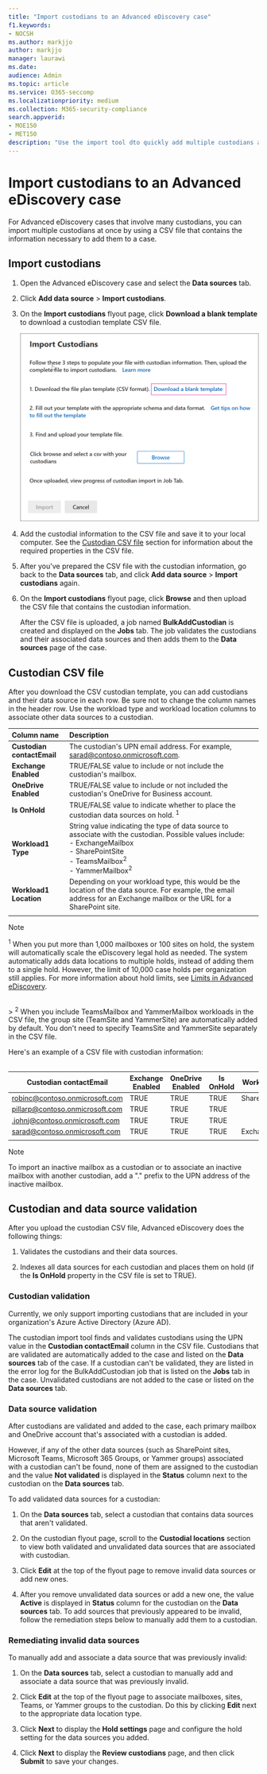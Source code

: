 ```yaml
---
title: "Import custodians to an Advanced eDiscovery case"
f1.keywords:
- NOCSH
ms.author: markjjo
author: markjjo
manager: laurawi
ms.date: 
audience: Admin
ms.topic: article
ms.service: O365-seccomp
ms.localizationpriority: medium
ms.collection: M365-security-compliance 
search.appverid: 
- MOE150
- MET150 
description: "Use the import tool dto quickly add multiple custodians and their associated data sources to a case in Advanced eDiscovery."
---
```


# Import custodians to an Advanced eDiscovery case

For Advanced eDiscovery cases that involve many custodians, you can import multiple custodians at once by using a CSV file that contains the information necessary to add them to a case.

## Import custodians

1. Open the Advanced eDiscovery case and select the **Data sources** tab.

2. Click **Add data source** > **Import custodians**.

3. On the **Import custodians** flyout page, click **Download a blank template** to download a custodian template CSV file.

   ![Download a CSV template from Import custodians flyout page.](../media/ImportCustodians1.png)

4. Add the custodial information to the CSV file and save it to your local computer. See the [Custodian CSV file](#custodian-csv-file) section for information about the required properties in the CSV file.

5. After you've prepared the CSV file with the custodian information, go back to the **Data sources** tab, and click **Add data source** > **Import custodians** again.

6. On the **Import custodians** flyout page, click **Browse** and then upload the CSV file that contains the custodian information.

   After the CSV file is uploaded, a job named **BulkAddCustodian** is created and displayed on the **Jobs** tab. The job validates the custodians and their associated data sources and then adds them to the **Data sources** page of the case.

## Custodian CSV file

After you download the CSV custodian template, you can add custodians and their data source in each row. Be sure not to change the column names in the header row. Use the workload type and workload location columns to associate other data sources to a custodian.

| Column name|Description|
|:------- |:------------------------------------------------------------|
|**Custodian contactEmail**     |The custodian's UPN email address. For example, sarad@contoso.onmicrosoft.com.           |
|**Exchange Enabled** | TRUE/FALSE value to include or not include the custodian's mailbox.      |
|**OneDrive Enabled** | TRUE/FALSE value to include or not included the custodian's OneDrive for Business account. |
|**Is OnHold**        | TRUE/FALSE value to indicate whether to place the custodian data sources on hold. <sup>1</sup>     |
|**Workload1 Type**         |String value indicating the type of data source to associate with the custodian. Possible values include: <br/>- ExchangeMailbox<br/> - SharePointSite<br/>- TeamsMailbox<sup>2</sup><br/>- YammerMailbox<sup>2</sup>| 
|**Workload1 Location**     | Depending on your workload type, this would be the location of the data source. For example, the email address for an Exchange mailbox or the URL for a SharePoint site. |
|||

> [!NOTE]
> <sup>1</sup> When you put more than 1,000 mailboxes or 100 sites on hold, the system will automatically scale the eDiscovery legal hold as needed. The system automatically adds data locations to multiple holds, instead of adding them to a single hold. However, the limit of 10,000 case holds per organization still applies. For more information about hold limits, see [Limits in Advanced eDiscovery](limits-ediscovery20.md#hold-limits).
<br>
> <sup>2</sup> When you include TeamsMailbox and YammerMailbox workloads in the CSV file, the group site (TeamSite and YammerSite) are automatically added by default. You don't need to specify TeamsSite and YammerSite separately in the CSV file.

Here's an example of a CSV file with custodian information:<br/><br/>

|Custodian contactEmail      | Exchange Enabled | OneDrive Enabled | Is OnHold | Workload1 Type | Workload1 Location             |
| ----------------- | ---------------- | ---------------- | --------- | -------------- | ------------------------------ |
|robinc@contoso.onmicrosoft.com | TRUE             | TRUE             | TRUE      | SharePointSite | https://contoso.sharepoint.com |
|pillarp@contoso.onmicrosoft.com | TRUE             | TRUE             | TRUE      | |  |
|.johnj@contoso.onmicrosoft.com|TRUE|TRUE|TRUE||
|sarad@contoso.onmicrosoft.com|TRUE|TRUE|TRUE|ExchangeMailbox|.saradavis@contoso.onmicrosoft.com
||||||

> [!NOTE]
> To import an inactive mailbox as a custodian or to associate an inactive mailbox with another custodian, add a "." prefix to the UPN address of the inactive mailbox.

## Custodian and data source validation

After you upload the custodian CSV file, Advanced eDiscovery does the following things:

1. Validates the custodians and their data sources.

2. Indexes all data sources for each custodian and places them on hold (if the **Is OnHold** property in the CSV file is set to TRUE).

### Custodian validation

Currently, we only support importing custodians that are included in your organization's Azure Active Directory (Azure AD).

The custodian import tool finds and validates custodians using the UPN value in the **Custodian contactEmail** column in the CSV file. Custodians that are validated are automatically added to the case and listed on the **Data sources** tab of the case. If a custodian can't be validated, they are listed in the error log for the BulkAddCustodian job that is listed on the **Jobs** tab in the case. Unvalidated custodians are not added to the case or listed on the **Data sources** tab.

### Data source validation

After custodians are validated and added to the case, each primary mailbox and OneDrive account that's associated with a custodian is added.

However, if any of the other data sources (such as SharePoint sites, Microsoft Teams, Microsoft 365 Groups, or Yammer groups) associated with a custodian can't be found, none of them are assigned to the custodian and the value **Not validated** is displayed in the **Status** column next to the custodian on the **Data sources** tab.

To add validated data sources for a custodian:

1. On the **Data sources** tab, select a custodian that contains data sources that aren't validated.

2. On the custodian flyout page, scroll to the **Custodial locations** section to view both validated and unvalidated data sources that are associated with custodian.

3. Click **Edit** at the top of the flyout page to remove invalid data sources or add new ones.

4. After you remove unvalidated data sources or add a new one, the value **Active** is displayed in **Status** column for the custodian on the **Data sources** tab. To add sources that previously appeared to be invalid, follow the remediation steps below to manually add them to a custodian.

### Remediating invalid data sources

To manually add and associate a data source that was previously invalid:

1. On the **Data sources** tab, select a custodian to manually add and associate a data source that was previously invalid.

2. Click **Edit** at the top of the flyout page to associate mailboxes, sites, Teams, or Yammer groups to the custodian. Do this by clicking **Edit** next to the appropriate data location type.

3. Click **Next** to display the **Hold settings** page and configure the hold setting for the data sources you added.

4. Click **Next** to display the **Review custodians** page, and then click **Submit** to save your changes.

